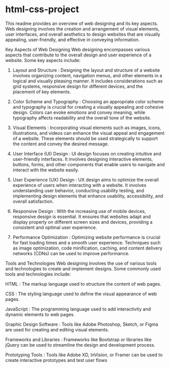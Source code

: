 # html-css-project
This readme provides an overview of web designing and its key aspects. Web designing involves the creation and arrangement of visual elements, user interfaces, and overall aesthetics to design websites that are visually appealing, user-friendly, and effective in conveying information.

Key Aspects of Web Designing
Web designing encompasses various aspects that contribute to the overall design and user experience of a website. Some key aspects include:


1. Layout and Structure
: Designing the layout and structure of a website involves organizing content, navigation menus, and other elements in a logical and visually pleasing manner. It includes considerations such as grid systems, responsive design for different devices, and the placement of key elements.


2. Color Scheme and Typography
: Choosing an appropriate color scheme and typography is crucial for creating a visually appealing and cohesive design. Colors can evoke emotions and convey meaning, while typography affects readability and the overall tone of the website.


3. Visual Elements
: Incorporating visual elements such as images, icons, illustrations, and videos can enhance the visual appeal and engagement of a website. These elements should be used strategically to support the content and convey the desired message.


4. User Interface (UI) Design
: UI design focuses on creating intuitive and user-friendly interfaces. It involves designing interactive elements, buttons, forms, and other components that enable users to navigate and interact with the website easily.


5. User Experience (UX) Design
: UX design aims to optimize the overall experience of users when interacting with a website. It involves understanding user behavior, conducting usability testing, and implementing design elements that enhance usability, accessibility, and overall satisfaction.


6. Responsive Design
: With the increasing use of mobile devices, responsive design is essential. It ensures that websites adapt and display properly on different screen sizes and devices, providing a consistent and optimal user experience.


7. Performance Optimization
: Optimizing website performance is crucial for fast loading times and a smooth user experience. Techniques such as image optimization, code minification, caching, and content delivery networks (CDNs) can be used to improve performance.

Tools and Technologies
Web designing involves the use of various tools and technologies to create and implement designs. Some commonly used tools and technologies include:


HTML
: The markup language used to structure the content of web pages.

CSS
: The styling language used to define the visual appearance of web pages.

JavaScript
: The programming language used to add interactivity and dynamic elements to web pages.

Graphic Design Software
: Tools like Adobe Photoshop, Sketch, or Figma are used for creating and editing visual elements.

Frameworks and Libraries
: Frameworks like Bootstrap or libraries like jQuery can be used to streamline the design and development process.

Prototyping Tools
: Tools like Adobe XD, InVision, or Framer can be used to create interactive prototypes and test user flows
